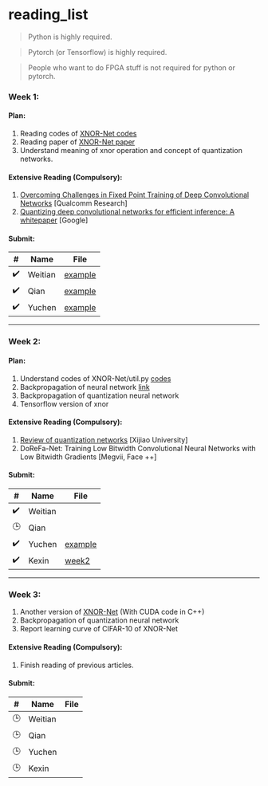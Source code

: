 # reading_list

> Python is highly required. 

> Pytorch (or Tensorflow) is highly required.

> People who want to do FPGA stuff is not required for python or pytorch.
  

### Week 1:

#### Plan: 

1. Reading codes of [XNOR-Net codes](https://github.com/jiecaoyu/XNOR-Net-PyTorch)
2. Reading paper of [XNOR-Net paper](https://github.com/allenai/XNOR-Net)
3. Understand meaning of xnor operation and concept of quantization networks.

#### Extensive Reading (Compulsory):
1. [Overcoming Challenges in Fixed Point Training of Deep Convolutional Networks](./Krishnamoorthi%20-%202018%20-%20Quantizing%20deep%20convolutional%20networks%20for%20efficient%20inference%20A%20whitepaper.pdf) [Qualcomm Research]
2. [Quantizing deep convolutional networks for efficient inference: A whitepaper](./Lin%2C%20Talathi%20-%202016%20-%20Overcoming%20Challenges%20in%20Fixed%20Point%20Training%20of%20Deep%20Convolutional%20Networks.pdf) [Google]

#### Submit:
|#|Name|File|
|---|---|----
|:heavy_check_mark:|Weitian|[example](./Lin%2C%20Talathi%20-%202016%20-%20Overcoming%20Challenges%20in%20Fixed%20Point%20Training%20of%20Deep%20Convolutional%20Networks.pdf)|
|:heavy_check_mark:|Qian|[example](./Lin%2C%20Talathi%20-%202016%20-%20Overcoming%20Challenges%20in%20Fixed%20Point%20Training%20of%20Deep%20Convolutional%20Networks.pdf)|
|:heavy_check_mark:|Yuchen|[example](./Lin%2C%20Talathi%20-%202016%20-%20Overcoming%20Challenges%20in%20Fixed%20Point%20Training%20of%20Deep%20Convolutional%20Networks.pdf)|

-------------------

### Week 2:

#### Plan: 

1. Understand codes of XNOR-Net/util.py [codes](https://github.com/jiecaoyu/XNOR-Net-PyTorch/blob/master/CIFAR_10/util.py)
2. Backpropagation of neural network [link](http://ufldl.stanford.edu/wiki/index.php/Backpropagation_Algorithm)
3. Backpropagation of quantization neural network 
4. Tensorflow version of xnor

#### Extensive Reading (Compulsory):
1.  [Review of quantization networks](https://www.jiqizhixin.com/articles/2018-06-01-11) [Xijiao University]
2.  DoReFa-Net: Training Low Bitwidth Convolutional Neural Networks with Low Bitwidth Gradients [Megvii, Face ++]

#### Submit:
|#|Name|File|
|---|---|----
|:heavy_check_mark:|Weitian|
|:clock3:|Qian|
|:heavy_check_mark:|Yuchen|[example](https://github.com/XinDongol/reading_list/blob/master/Yuchen%20Cai/Report/W2%20Report.pdf)
|:heavy_check_mark:|Kexin|[week2](https://github.com/XinDongol/reading_list/blob/master/Kexin%20Fan/Week%202.pdf)

-------------------

### Week 3:
1. Another version of [XNOR-Net](https://github.com/XinDongol/reading_list/invitations) (With CUDA code in C++)
2. Backpropagation of quantization neural network 
3. Report learning curve of CIFAR-10 of XNOR-Net

#### Extensive Reading (Compulsory):
1. Finish reading of previous articles.

#### Submit:
|#|Name|File|
|---|---|----
|:clock3:|Weitian|
|:clock3:|Qian|
|:clock3:|Yuchen|
|:clock3:|Kexin|



